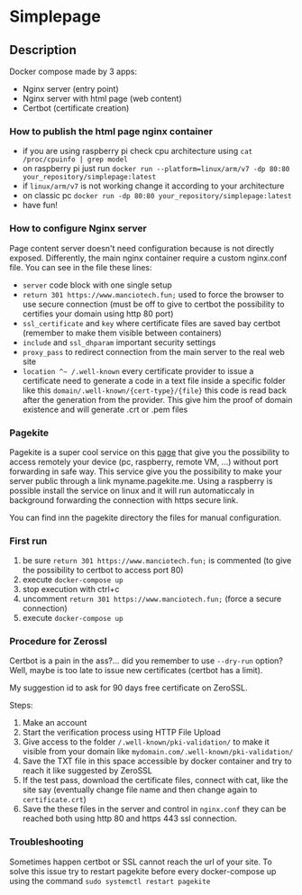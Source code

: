 # Simplepage

## Description

Docker compose made by 3 apps:
* Nginx server (entry point)
* Nginx server with html page (web content)
* Certbot (certificate creation)

### How to publish the html page nginx container

* if you are using raspberry pi check cpu architecture using
`cat /proc/cpuinfo | grep model`
* on raspberry pi just run 
`docker run --platform=linux/arm/v7 -dp 80:80 your_repository/simplepage:latest`
* if `linux/arm/v7` is not working change it according to your architecture
* on classic pc `docker run -dp 80:80 your_repository/simplepage:latest`
* have fun!

### How to configure Nginx server

Page content server doesn't need configuration because is
not directly exposed.
Differently, the main nginx container require a custom 
nginx.conf file.
You can see in the file these lines:
* `server` code block with one single setup
* `return 301 https://www.manciotech.fun;` used to force the 
    browser to use secure connection (must be off to give to certbot 
    the possibility to certifies your domain using http 80 port)
* `ssl_certificate` and `key` where certificate files are saved bay certbot (remember to 
  make them visible between containers)
* `include` and `ssl_dhparam` important security settings
* `proxy_pass` to redirect connection from the main server to the real web site
* `location ^~ /.well-known` every certificate provider to issue a certificate need to generate 
    a code in a text file inside a specific folder like this `domain/.well-known/{cert-type}/{file}`
    this code is read back after the generation from the provider. This give him the proof of domain
  existence and will generate .crt or .pem files

### Pagekite

Pagekite is a super cool service on this [page](https://pagekite.net) that give you the possibility
to access remotely your device (pc, raspberry, remote VM, ...) without port forwarding in safe way.
This service give you the possibility to make your server public through a link myname.pagekite.me.
Using a raspberry is possible install the service on linux and it will run automaticcaly in background
forwarding the connection with https secure link.

You can find inn the pagekite directory the files for manual configuration.

### First run

1. be sure `return 301 https://www.manciotech.fun;` is commented (to give the possibility 
   to certbot to access port 80)
2. execute `docker-compose up`
3. stop execution with ctrl+c
4. uncomment `return 301 https://www.manciotech.fun;` (force a secure connection)
5. execute `docker-compose up`

### Procedure for Zerossl

Certbot is a pain in the ass?... did you remember to use `--dry-run` option? 
Well, maybe is too late to issue new certificates (certbot has a limit).

My suggestion id to ask for 90 days free certificate on ZeroSSL.

Steps:
1. Make an account
2. Start the verification process using HTTP File Upload
3. Give access to the folder `/.well-known/pki-validation/` to make it visible from your domain
   like `mydomain.com/.well-known/pki-validation/`
4. Save the TXT file in this space accessible by docker container and try to reach it like 
   suggested by ZeroSSL
5. If the test pass, download the certificate files, connect with cat, like the site say 
   (eventually change file name and then change again to `certificate.crt`)
6. Save the these files in the server and control in `nginx.conf` they can be reached both using
   http 80 and https 443 ssl connection.
   
### Troubleshooting

Sometimes happen certbot or SSL cannot reach the url of your site.
To solve this issue try to restart pagekite before every docker-compose up
using the command `sudo systemctl restart pagekite`

  
